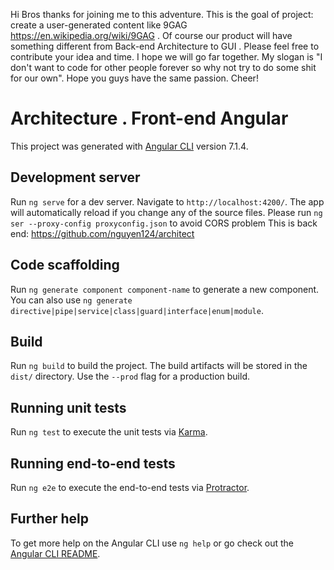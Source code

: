 Hi Bros thanks for joining me to this adventure. This is the goal of project: create a user-generated content like 9GAG https://en.wikipedia.org/wiki/9GAG . Of course our product will have something different from Back-end Architecture to GUI . Please feel free to contribute your idea and time. I hope we will go far together. My slogan is "I don't want to code for other people forever so why not try to do some shit for our own". Hope you guys have the same passion. Cheer!

# Architecture . Front-end Angular

This project was generated with [Angular CLI](https://github.com/angular/angular-cli) version 7.1.4.

## Development server

Run `ng serve` for a dev server. Navigate to `http://localhost:4200/`. The app will automatically reload if you change any of the source files.
Please run `ng ser --proxy-config proxyconfig.json` to avoid CORS problem 
This is back end: https://github.com/nguyen124/architect 

## Code scaffolding

Run `ng generate component component-name` to generate a new component. You can also use `ng generate directive|pipe|service|class|guard|interface|enum|module`.

## Build

Run `ng build` to build the project. The build artifacts will be stored in the `dist/` directory. Use the `--prod` flag for a production build.

## Running unit tests

Run `ng test` to execute the unit tests via [Karma](https://karma-runner.github.io).

## Running end-to-end tests

Run `ng e2e` to execute the end-to-end tests via [Protractor](http://www.protractortest.org/).

## Further help

To get more help on the Angular CLI use `ng help` or go check out the [Angular CLI README](https://github.com/angular/angular-cli/blob/master/README.md).
